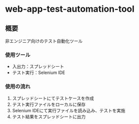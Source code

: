 # web-app-test-automation-tool

## 概要
非エンジニア向けのテスト自動化ツール

### 使用ツール
- 入出力：スプレッドシート
- テスト実行：Selenium IDE

### 使用の流れ
1. スプレッドシートにてテストケースを作成
2. テスト実行ファイルをローカルに保存
3. Selenium IDEにて実行ファイルを読み込み、テストを実施
4. テスト結果をスプレッドシートに出力
